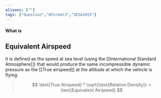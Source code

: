 ```yaml
---
aliases: [""]
tags: ["Question","QFormat3","SESA1015"]
---
```


#### What is
## Equivalent Airspeed

It is defined as the speed at sea level (using the [[International Standard Atmosphere]]) that would produce the same incompressible dynamic pressure as the [[True airspeed]] at the altitude at which the vehicle is flying.

> $$ \text{True Airspeed} * \sqrt{\text{Relative Density}} = \text{Equivalent Airspeed} $$
